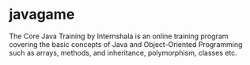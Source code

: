 # javagame
The Core Java Training by Internshala is an online training program covering the basic concepts of Java and Object-Oriented Programming such as arrays, methods, and inheritance, polymorphism, classes etc. 
